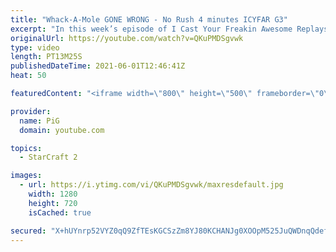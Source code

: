 ```yaml
---
title: "Whack-A-Mole GONE WRONG - No Rush 4 minutes ICYFAR G3"
excerpt: "In this week’s episode of I Cast Your Freakin Awesome Replays (ICYFAR) players sent in their replays where they kept their opponent under “constant” pressure from 4 mins onward!  CURRENT ICYFAR CHALLENGE: \"Observation Baloons\" - Bring as many useless Overlords/Structures to each fight as possible. Let"
originalUrl: https://youtube.com/watch?v=QKuPMDSgvwk
type: video
length: PT13M25S
publishedDateTime: 2021-06-01T12:46:41Z
heat: 50

featuredContent: "<iframe width=\"800\" height=\"500\" frameborder=\"0\" src=\"https://www.youtube.com/embed/QKuPMDSgvwk\" allow=\"accelerometer; autoplay; encrypted-media; gyroscope; picture-in-picture\" allowfullscreen></iframe>"

provider:
  name: PiG
  domain: youtube.com

topics:
  - StarCraft 2

images:
  - url: https://i.ytimg.com/vi/QKuPMDSgvwk/maxresdefault.jpg
    width: 1280
    height: 720
    isCached: true

secured: "X+hUYnrp52VYZ0qQ9ZfTEsKGCSzZm8YJ80KCHANJg0XOOpM525JuQWDnqQdefd/6StbQByCD4Ao9XYIKr19XNYsuoB1taU1f5SMYALJOC7cOQ0jmrD7A7uyFYdkzyZtsVD2d53h89bEKNNc1y2iqTYF6iyarDV8LrCEt017X0HctPxhgUxrXaUSLE1Hpk2WwjOInZnqHrthzD2KHQ0uMCKm3x4VX84UWp4/3OCcaFe44ysi4IsxXiybQqWlSjU0mWhU6/ogBSyxKgdQFrIXFdNOxZ1Mxb1W8FBQYqt4X1nCMYkvdpZJnVrxLm4ElzS0bheRX1mRUw21JTLgT5ZI72GOolIlKiw7GK5edmn5w4k++1gBMiWLCkhsXXWiuFOtUZQQiTLSX1IqfELBL9mqOvGCdgJg+2UeWH6ZIDyO0R7E=;hoiU2ZWQ4wOu/NiEd1zOzA=="
---
```


